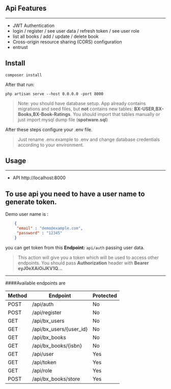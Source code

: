 
## Api Features
----

- JWT Authentication
- login / register / see user data / refresh token / see user role
- list all books / add / update / delete book 
- Cross-origin resource sharing (CORS) configuration
- entrust


## Install 

`composer install`

After that run:

`php artisan serve --host 0.0.0.0 -port 8000`


> Note: you should have database setup. App already contains migrations
 and seed files, but **not** contains new tables: **BX-USER,BX-Books,BX-Book-Ratings**.
 You should import that tables manually or just import mysql dump file (**spotware.sql**)


After these steps configure your .env file.
> Just rename .env.example to .env and change database credentials 
 according to your environment.


## Usage 
---

- API http://localhost:8000


To use api you need to have a user name to generate token.
---

Demo user name is :

```json
    {
     "email" : "demo@example.com",
     "password" : "12345"
    }
```
you can get token from this **Endpoint:** `api/auth`
passing user data.
 > This action will give you a token which will be used to access other endpoints.
 > You should pass **Authorization** header with **Bearer eyJ0eXAiOiJKV1Q...**
 
---

####Available endpoints are 
 
  Method    | Endpoint                  |  Protected
  ----------| -------------             |  -----
   POST     |/api/auth                  |   No   
   POST     |/api/register              |   No 
   GET      |/api/bx_users              |   No 
   GET      |/api/bx_users/{user_id}    |   No 
   GET      |/api/bx_books              |   No 
   GET      |/api/bx_books/{isbn}       |   No 
   GET      |/api/user                  |   Yes
   GET      |/api/token                 |   Yes
   GET      |/api/role                  |   Yes
   POST     |/api/bx_books/store        |   Yes

